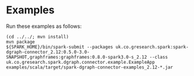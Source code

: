# Examples

Run these examples as follows:

    (cd ../../; mvn install)
    mvn package
    ${SPARK_HOME}/bin/spark-submit --packages uk.co.gresearch.spark:spark-dgraph-connector_2.12:0.5.0-3.0-SNAPSHOT,graphframes:graphframes:0.8.0-spark3.0-s_2.12 --class uk.co.gresearch.spark.dgraph.connector.example.ExampleApp examples/scala/target/spark-dgraph-connector-examples_2.12-*.jar

